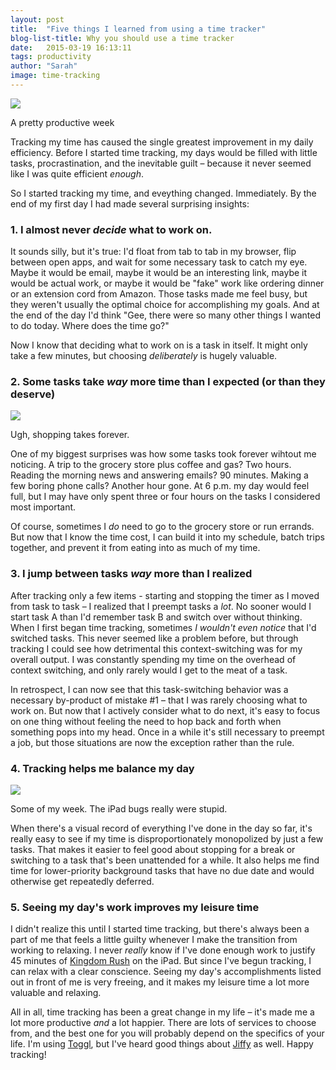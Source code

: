 ```yaml
---
layout: post
title:  "Five things I learned from using a time tracker"
blog-list-title: Why you should use a time tracker
date:   2015-03-19 16:13:11
tags: productivity
author: "Sarah"
image: time-tracking
---
```


<div class="wp-caption alignright">
	<img src="/images/posts/{{ page.image }}-post.png">
	<p class="wp-caption-text">
		A pretty productive week
	</p>
</div>

<span class="dropcap medium-big">T</span>racking my time has caused the single greatest improvement in my daily efficiency. Before I started time tracking, my days would be filled with little tasks, procrastination, and the inevitable guilt – because it never seemed like I was quite efficient *enough*.

So I started tracking my time, and eveything changed. Immediately. By the end of my first day I had made several surprising insights:

### 1. I almost never *decide* what to work on.

It sounds silly, but it's true: I'd float from tab to tab in my browser, flip between open apps, and wait for some necessary task to catch my eye. Maybe it would be email, maybe it would be an interesting link, maybe it would be actual work, or maybe it would be "fake" work like ordering dinner or an extension cord from Amazon. Those tasks made me feel busy, but they weren't usually the optimal choice for accomplishing my goals. And at the end of the day I'd think "Gee, there were so many other things I wanted to do today. Where does the time go?"

Now I know that deciding what to work on is a task in itself. It might only take a few minutes, but choosing *deliberately* is hugely valuable. 

### 2. Some tasks take *way* more time than I expected (or than they deserve)

<div class="wp-caption alignleft">
	<img src="/images/posts/{{ page.image }}-shopping.png">
	<p class="wp-caption-text">
		Ugh, shopping takes forever.
	</p>
</div>

One of my biggest surprises was how some tasks took forever wihtout me noticing. A trip to the grocery store plus coffee and gas? Two hours. Reading the morning news and answering emails? 90 minutes. Making a few boring phone calls? Another hour gone. At 6 p.m. my day would feel full, but I may have only spent three or four hours on the tasks I considered most important. 

Of course, sometimes I *do* need to go to the grocery store or run errands. But now that I know the time cost, I can build it into my schedule, batch trips together, and prevent it from eating into as much of my time. 

### 3. I jump between tasks *way* more than I realized

After tracking only a few items - starting and stopping the timer as I moved from task to task – I realized that I preempt tasks a *lot*. No sooner would I start task A than I'd remember task B and switch over without thinking. When I first began time tracking, sometimes *I wouldn't even notice* that I'd switched tasks. This never seemed like a problem before, but through tracking I could see how detrimental this context-switching was for my overall output. I was constantly spending my time on the overhead of context switching, and only rarely would I get to the meat of a task.

In retrospect, I can now see that this task-switching behavior was a necessary by-product of mistake #1 – that I was rarely choosing what to work on. But now that I actively consider what to do next, it's easy to focus on one thing without feeling the need to hop back and forth when something pops into my head. Once in a while it's still necessary to preempt a job, but those situations are now the exception rather than the rule. 

### 4. Tracking helps me balance my day

<div class="wp-caption alignright">
	<img src="/images/posts/{{ page.image }}-task-list.png">
	<p class="wp-caption-text">
		Some of my week. The iPad bugs really were stupid.
	</p>
</div>

When there's a visual record of everything I've done in the day so far, it's really easy to see if my time is disproportionately monopolized by just a few tasks. That makes it easier to feel good about stopping for a break or switching to a task that's been unattended for a while. It also helps me find time for lower-priority background tasks that have no due date and would otherwise get repeatedly deferred.

### 5. Seeing my day's work improves my leisure time

I didn't realize this until I started time tracking, but there's always been a part of me that feels a little guilty whenever I make the transition from working to relaxing. I never *really* know if I've done enough work to justify 45 minutes of [Kingdom Rush](http://www.kingdomrush.com/) on the iPad. But since I've begun tracking, I can relax with a clear conscience. Seeing my day's accomplishments listed out in front of me is very freeing, and it makes my leisure time a lot more valuable and relaxing. 

All in all, time tracking has been a great change in my life – it's made me a lot more productive *and* a lot happier. There are lots of services to choose from, and the best one for you will probably depend on the specifics of your life. I'm using [Toggl](www.toggl.com), but I've heard good things about [Jiffy](http://jiffy.nu/) as well. Happy tracking!

